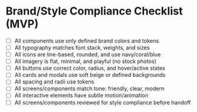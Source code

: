 # Brand/Style Compliance Checklist (MVP)

- [ ] All components use only defined brand colors and tokens
- [ ] All typography matches font stack, weights, and sizes
- [ ] All icons are line-based, rounded, and use navy/coral/blue
- [ ] All imagery is flat, minimal, and playful (no stock photos)
- [ ] All buttons use correct color, radius, and hover/active states
- [ ] All cards and modals use soft beige or defined backgrounds
- [ ] All spacing and radii use tokens
- [ ] All screens/components match tone: friendly, clear, modern
- [ ] All interactive elements have subtle motion/animation
- [ ] All screens/components reviewed for style compliance before handoff 